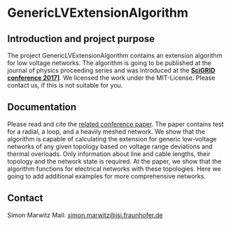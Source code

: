 # GenericLVExtensionAlgorithm

## Introduction and project purpose

The project GenericLVExtensionAlgorithm contains an extension algorithm for low voltage networks. 
The algorithm is going to be published at the journal of physics proceeding series and was introduced at the **[SciGRID conference 2017](https://www.scigrid.de/pages/scigrid-conference-2017.html)]**. 
We licensed the work under the MIT-License. Please contact us, if this is not suitable for you. 

## Documentation

Please read and cite the [related conference paper](https://www.scigrid.de/pages/scigrid-conference-2017.html). The paper contains test for a radial, a loop, and a heavily meshed network. We show that the algorithm is capable of calculating the extension for generic low-voltage networks of any given topology based on voltage range deviations and thermal overloads. Only information about line and cable lengths, their topology and the network state is required. At the paper, we show that the algorithm functions for electrical networks with these topologies. Here we going to add additional examples for more comprehensive networks. 

## Contact

Simon Marwitz
Mail: simon.marwitz@isi.fraunhofer.de
